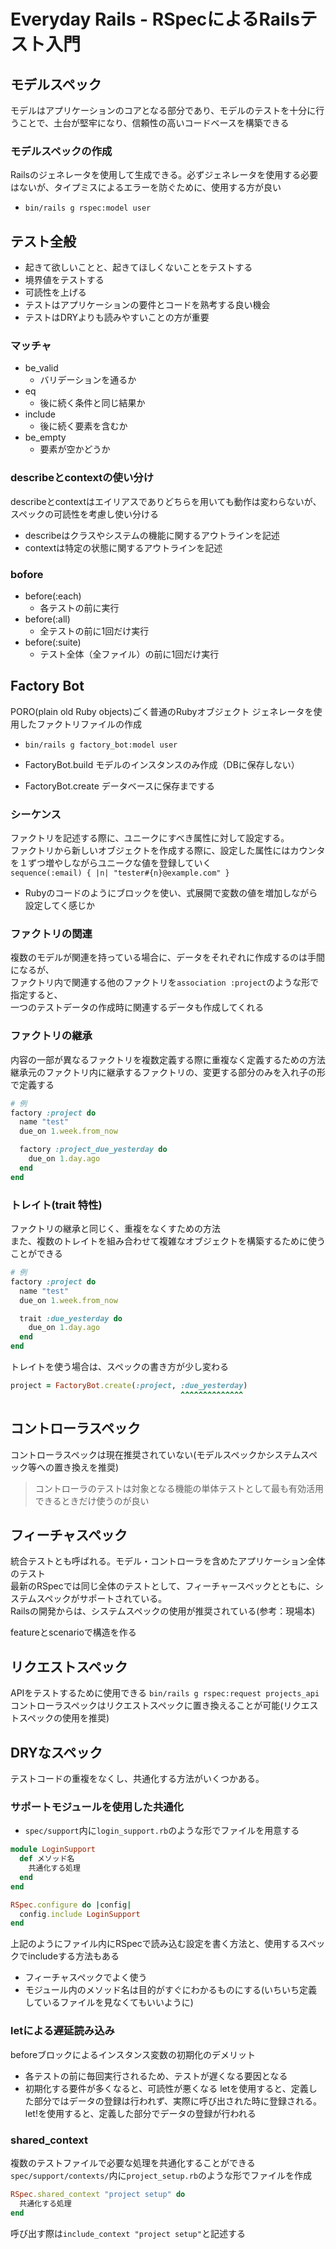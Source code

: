 # Everyday Rails - RSpecによるRailsテスト入門
## モデルスペック
モデルはアプリケーションのコアとなる部分であり、モデルのテストを十分に行うことで、土台が堅牢になり、信頼性の高いコードベースを構築できる
### モデルスペックの作成
Railsのジェネレータを使用して生成できる。必ずジェネレータを使用する必要はないが、タイプミスによるエラーを防ぐために、使用する方が良い
- `bin/rails g rspec:model user`

## テスト全般
- 起きて欲しいことと、起きてほしくないことをテストする
- 境界値をテストする
- 可読性を上げる
- テストはアプリケーションの要件とコードを熟考する良い機会
- テストはDRYよりも読みやすいことの方が重要
### マッチャ
- be_valid
  - バリデーションを通るか
- eq
  - 後に続く条件と同じ結果か
- include
  - 後に続く要素を含むか
- be_empty
  - 要素が空かどうか
### describeとcontextの使い分け
describeとcontextはエイリアスでありどちらを用いても動作は変わらないが、スペックの可読性を考慮し使い分ける
- describeはクラスやシステムの機能に関するアウトラインを記述
- contextは特定の状態に関するアウトラインを記述
### bofore
- before(:each)
  - 各テストの前に実行
- before(:all)
  - 全テストの前に1回だけ実行
- before(:suite)
  - テスト全体（全ファイル）の前に1回だけ実行

## Factory Bot
PORO(plain old Ruby objects)ごく普通のRubyオブジェクト
ジェネレータを使用したファクトリファイルの作成
- `bin/rails g factory_bot:model user`

- FactoryBot.build モデルのインスタンスのみ作成（DBに保存しない）
- FactoryBot.create データベースに保存までする

### シーケンス
ファクトリを記述する際に、ユニークにすべき属性に対して設定する。  
ファクトリから新しいオブジェクトを作成する際に、設定した属性にはカウンタを１ずつ増やしながらユニークな値を登録していく  
`sequence(:email) { |n| "tester#{n}@example.com" }`
- Rubyのコードのようにブロックを使い、式展開で変数の値を増加しながら設定してく感じか

### ファクトリの関連
複数のモデルが関連を持っている場合に、データをそれぞれに作成するのは手間になるが、  
ファクトリ内で関連する他のファクトリを`association :project`のような形で指定すると、  
一つのテストデータの作成時に関連するデータも作成してくれる

### ファクトリの継承
内容の一部が異なるファクトリを複数定義する際に重複なく定義するための方法
継承元のファクトリ内に継承するファクトリの、変更する部分のみを入れ子の形で定義する
```ruby
# 例
factory :project do
  name "test"
  due_on 1.week.from_now

  factory :project_due_yesterday do
    due_on 1.day.ago
  end
end
```

### トレイト(trait 特性)
ファクトリの継承と同じく、重複をなくすための方法  
また、複数のトレイトを組み合わせて複雑なオブジェクトを構築するために使うことができる
```ruby
# 例
factory :project do
  name "test"
  due_on 1.week.from_now

  trait :due_yesterday do
    due_on 1.day.ago
  end
end
```
トレイトを使う場合は、スペックの書き方が少し変わる
```ruby
project = FactoryBot.create(:project, :due_yesterday)
                                      ^^^^^^^^^^^^^^
```

## コントローラスペック
コントローラスペックは現在推奨されていない(モデルスペックかシステムスペック等への置き換えを推奨)
> コントローラのテストは対象となる機能の単体テストとして最も有効活用できるときだけ使うのが良い

## フィーチャスペック
統合テストとも呼ばれる。モデル・コントローラを含めたアプリケーション全体のテスト  
最新のRSpecでは同じ全体のテストとして、フィーチャースペックとともに、システムスペックがサポートされている。  
Railsの開発からは、システムスペックの使用が推奨されている(参考：現場本)

featureとscenarioで構造を作る

## リクエストスペック
APIをテストするために使用できる
`bin/rails g rspec:request projects_api`
コントローラスペックはリクエストスペックに置き換えることが可能(リクエストスペックの使用を推奨)

## DRYなスペック
テストコードの重複をなくし、共通化する方法がいくつかある。
### サポートモジュールを使用した共通化
- `spec/support`内に`login_support.rb`のような形でファイルを用意する

```ruby
module LoginSupport
  def メソッド名
    共通化する処理
  end
end

RSpec.configure do |config|
  config.include LoginSupport
end
```
上記のようにファイル内にRSpecで読み込む設定を書く方法と、使用するスペックでincludeする方法もある
- フィーチャスペックでよく使う
- モジュール内のメソッド名は目的がすぐにわかるものにする(いちいち定義しているファイルを見なくてもいいように)

### letによる遅延読み込み
beforeブロックによるインスタンス変数の初期化のデメリット
- 各テストの前に毎回実行されるため、テストが遅くなる要因となる
- 初期化する要件が多くなると、可読性が悪くなる
letを使用すると、定義した部分ではデータの登録は行われず、実際に呼び出された時に登録される。
let!を使用すると、定義した部分でデータの登録が行われる

### shared_context
複数のテストファイルで必要な処理を共通化することができる
`spec/support/contexts/`内に`project_setup.rb`のような形でファイルを作成

```ruby
RSpec.shared_context "project setup" do
  共通化する処理
end
```
呼び出す際は`include_context "project setup"`と記述する
